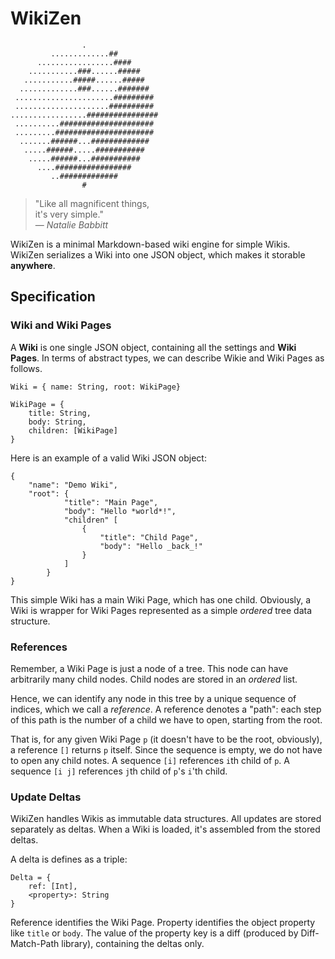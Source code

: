WikiZen
=======

                    .  
             .............##  
          .................####  
        ...........###......#####  
       ...........#####......#####  
      .............###......#######   
     ......................#########   
     .....................##########   
    .................################   
     ..........#####################   
     .........######################   
      .......######...#############   
       .....######.....###########   
        .....######...###########   
          ....#################   
             ..#############   
                    #   

> "Like all magnificent things,  
>  it's very simple."  
> — _Natalie Babbitt_

WikiZen is a minimal Markdown-based wiki engine for simple Wikis.
WikiZen serializes a Wiki into one JSON object, which makes it storable **anywhere**.

## Specification

### Wiki and Wiki Pages

A __Wiki__ is one single JSON object, containing all the settings and __Wiki Pages__.
In terms of abstract types, we can describe Wikie and Wiki Pages as follows.

    Wiki = { name: String, root: WikiPage}
    
    WikiPage = {
        title: String,
        body: String,
        children: [WikiPage]
    }

Here is an example of a valid Wiki JSON object:

    {
        "name": "Demo Wiki",
        "root": { 
                "title": "Main Page",
                "body": "Hello *world*!",
                "children" [
                    {
                        "title": "Child Page",
                        "body": "Hello _back_!" 
                    }
                ]
            }
    }
                
This simple Wiki has a main Wiki Page, which has one child.
Obviously, a Wiki is wrapper for Wiki Pages represented as a simple _ordered_ tree data structure.

### References

Remember, a Wiki Page is just a node of a tree.
This node can have arbitrarily many child nodes.
Child nodes are stored in an _ordered_ list.

Hence, we can identify any node in this tree by a unique sequence of indices, which we call a _reference_.
A reference denotes a "path": each step of this path is the number of a child we have to open, starting from the root.

That is, for any given Wiki Page `p` (it doesn't have to be the root, obviously), a reference `[]` returns `p` itself.
Since the sequence is empty, we do not have to open any child notes.
A sequence `[i]` references `i`th child of `p`.
A sequence `[i j]` references `j`th child of `p`'s `i`'th child.

### Update Deltas

WikiZen handles Wikis as immutable data structures. All updates are stored separately as deltas.
When a Wiki is loaded, it's assembled from the stored deltas.

A delta is defines as a triple:

    Delta = {
        ref: [Int], 
        <property>: String
    }
    
Reference identifies the Wiki Page.
Property identifies the object property like `title` or `body`.
The value of the property key is a diff (produced by Diff-Match-Path library), containing the deltas only.


